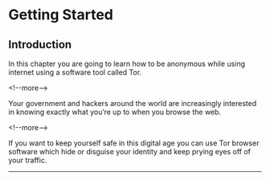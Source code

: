 # Getting Started

## Introduction

In this chapter you are going to learn how to be anonymous while using internet using a software tool called Tor.

&lt;!--more--&gt;

Your government and hackers around the world are increasingly interested in knowing exactly what you’re up to when you browse the web.

&lt;!--more--&gt;

If you want to keep yourself safe in this digital age you can use Tor browser software which hide or disguise your identity and keep prying eyes off of your traffic.

***